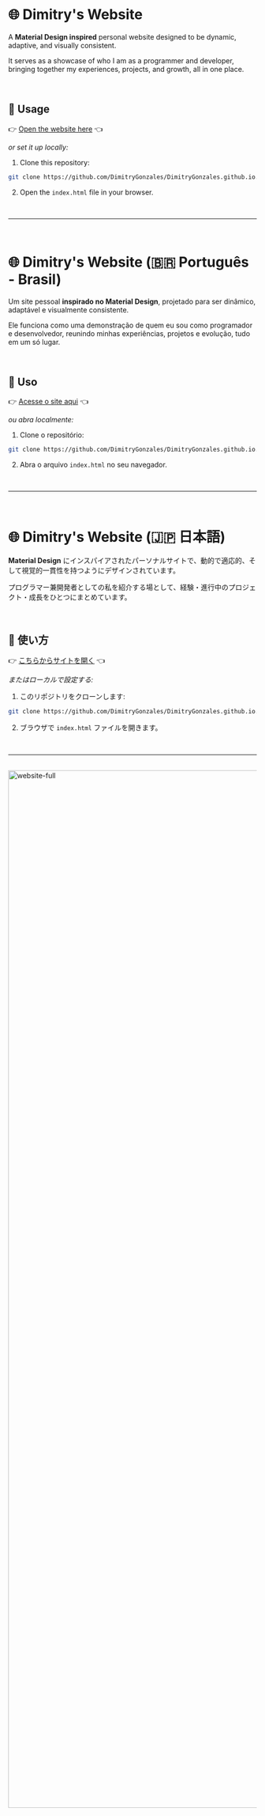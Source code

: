 # 🌐 Dimitry's Website

A **Material Design inspired** personal website designed to be dynamic, adaptive, and visually consistent.

It serves as a showcase of who I am as a programmer and developer, bringing together my experiences, projects, and growth, all in one place.

<br>

## 🚀 Usage

👉 [Open the website here](https://DimitryGonzales.github.io) 👈

*or set it up locally:*

1. Clone this repository:

```bash
git clone https://github.com/DimitryGonzales/DimitryGonzales.github.io.git
```

2. Open the `index.html` file in your browser.

<br>

---

<br>

# 🌐 Dimitry's Website (🇧🇷 Português - Brasil)

Um site pessoal **inspirado no Material Design**, projetado para ser dinâmico, adaptável e visualmente consistente.

Ele funciona como uma demonstração de quem eu sou como programador e desenvolvedor, reunindo minhas experiências, projetos e evolução, tudo em um só lugar.

<br>

## 🚀 Uso

👉 [Acesse o site aqui](https://DimitryGonzales.github.io) 👈

*ou abra localmente:*

1. Clone o repositório:

```bash
git clone https://github.com/DimitryGonzales/DimitryGonzales.github.io.git
```

2. Abra o arquivo `index.html` no seu navegador.

<br>

---

<br>

# 🌐 Dimitry's Website (🇯🇵 日本語)

**Material Design** にインスパイアされたパーソナルサイトで、動的で適応的、そして視覚的一貫性を持つようにデザインされています。

プログラマー兼開発者としての私を紹介する場として、経験・進行中のプロジェクト・成長をひとつにまとめています。

<br>

## 🚀 使い方

👉 [こちらからサイトを開く](https://DimitryGonzales.github.io) 👈

*またはローカルで設定する:*

1. このリポジトリをクローンします:

```bash
git clone https://github.com/DimitryGonzales/DimitryGonzales.github.io.git
```

2. ブラウザで `index.html` ファイルを開きます。

<br>

---

<br>

<img width="1920" height="2099" alt="website-full" src="https://github.com/user-attachments/assets/cafd4b4c-5923-4bdc-bc40-6d6517f0890d" />
